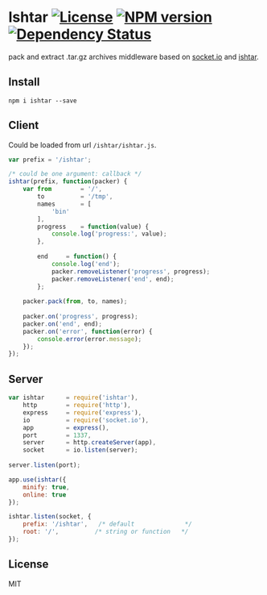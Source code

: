 # Ishtar [![License][LicenseIMGURL]][LicenseURL] [![NPM version][NPMIMGURL]][NPMURL] [![Dependency Status][DependencyStatusIMGURL]][DependencyStatusURL]

pack and extract .tar.gz archives middleware based on [socket.io](http://socket.io "Socket.io") and [ishtar](https://github.com/coderaiser/node-jaguar "Jaguar").

## Install

```
npm i ishtar --save
```

## Client

Could be loaded from url `/ishtar/ishtar.js`.

```js
var prefix = '/ishtar';

/* could be one argument: callback */
ishtar(prefix, function(packer) {
    var from        = '/',
        to          = '/tmp',
        names       = [
            'bin'
        ],
        progress    = function(value) {
            console.log('progress:', value);
        },
        
        end     = function() {
            console.log('end');
            packer.removeListener('progress', progress);
            packer.removeListener('end', end);
        };
    
    packer.pack(from, to, names);
    
    packer.on('progress', progress);
    packer.on('end', end);
    packer.on('error', function(error) {
        console.error(error.message);
    });
});

```

## Server

```js
var ishtar      = require('ishtar'),
    http        = require('http'),
    express     = require('express'),
    io          = require('socket.io'),
    app         = express(),
    port        = 1337,
    server      = http.createServer(app),
    socket      = io.listen(server);
    
server.listen(port);

app.use(ishtar({
    minify: true,
    online: true
});

ishtar.listen(socket, {
    prefix: '/ishtar',   /* default              */
    root: '/',          /* string or function   */
});
```

## License

MIT

[NPMIMGURL]:                https://img.shields.io/npm/v/ishtar.svg?style=flat
[DependencyStatusIMGURL]:   https://img.shields.io/gemnasium/coderaiser/node-ishtar.svg?style=flat
[LicenseIMGURL]:            https://img.shields.io/badge/license-MIT-317BF9.svg?style=flat
[NPMURL]:                   https://npmjs.org/package/ishtar "npm"
[DependencyStatusURL]:      https://gemnasium.com/coderaiser/node-ishtar "Dependency Status"
[LicenseURL]:               https://tldrlegal.com/license/mit-license "MIT License"

